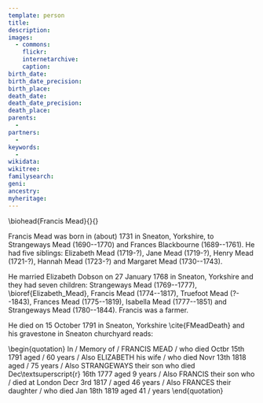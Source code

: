 ```yaml
---
template: person
title:
description:
images:
  - commons: 
    flickr: 
    internetarchive: 
    caption: 
birth_date: 
birth_date_precision: 
birth_place: 
death_date: 
death_date_precision: 
death_place: 
parents:
  - 
partners:
  - 
keywords:
  - 
wikidata: 
wikitree: 
familysearch: 
geni: 
ancestry: 
myheritage: 
---
```

\biohead{Francis Mead}{}{}

Francis Mead was born in (about) 1731 in Sneaton, Yorkshire, to Strangeways Mead (1690--1770) and Frances Blackbourne (1689--1761). He had five siblings: Elizabeth Mead (1719-?), Jane Mead (1719-?), Henry Mead (1721-?), Hannah Mead (1723-?) and Margaret Mead (1730--1743). 

He married Elizabeth Dobson on 27 January 1768 in Sneaton, Yorkshire and they had seven children:  Strangeways Mead (1769--1777), \bioref{Elizabeth_Mead}, Francis Mead (1774--1817), Truefoot Mead (?--1843), Frances Mead (1775--1819), Isabella Mead (1777--1851) and Strangeways Mead (1780--1844). Francis was a farmer.

He died on 15 October 1791 in Sneaton, Yorkshire \cite{FMeadDeath} and his gravestone in Sneaton churchyard reads:

\begin{quotation}
In / Memory of / FRANCIS MEAD / who died Octbr 15th 1791 aged / 60 years / Also ELIZABETH his wife / who died Novr 13th 1818 aged / 75 years / Also STRANGEWAYS their son who died Dec\textsuperscript{r} 16th 1777 aged 9 years / Also FRANCIS their son who / died at London Decr 3rd 1817 / aged 46 years / Also FRANCES their daughter / who died Jan 18th 1819 aged 41 / years
\end{quotation}
